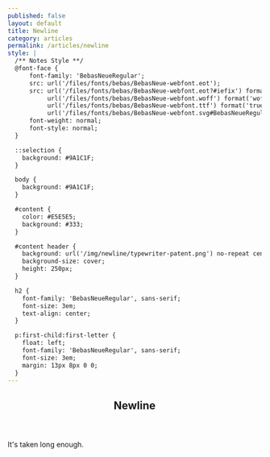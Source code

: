 ```yaml
---
published: false
layout: default
title: Newline
category: articles
permalink: /articles/newline
style: |
  /** Notes Style **/
  @font-face {
      font-family: 'BebasNeueRegular';
      src: url('/files/fonts/bebas/BebasNeue-webfont.eot');
      src: url('/files/fonts/bebas/BebasNeue-webfont.eot?#iefix') format('embedded-opentype'),
           url('/files/fonts/bebas/BebasNeue-webfont.woff') format('woff'),
           url('/files/fonts/bebas/BebasNeue-webfont.ttf') format('truetype'),
           url('/files/fonts/bebas/BebasNeue-webfont.svg#BebasNeueRegular') format('svg');
      font-weight: normal;
      font-style: normal;
  }

  ::selection {
    background: #9A1C1F;
  }

  body {
    background: #9A1C1F;
  }

  #content {
    color: #E5E5E5;
    background: #333;
  }

  #content header {
    background: url('/img/newline/typewriter-patent.png') no-repeat center;
    background-size: cover;
    height: 250px;
  }

  h2 {
    font-family: 'BebasNeueRegular', sans-serif;
    font-size: 3em;
    text-align: center;
  }

  p:first-child:first-letter {
    float: left;
    font-family: 'BebasNeueRegular', sans-serif;
    font-size: 3em;
    margin: 13px 8px 0 0;
  }
---
```


<header>
  <h2>Newline</h2>
</header>

<section class="container" markdown="block">
It's taken long enough.
</section>
